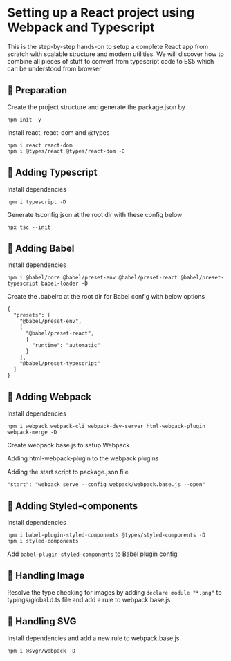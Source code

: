 # Setting up a React project using Webpack and Typescript

This is the step-by-step hands-on to setup a complete React app from scratch with scalable structure and modern utilities. We will discover how to combine all pieces of stuff to convert from typescript code to ES5 which can be understood from browser

## 🌄 Preparation

Create the project structure and generate the package.json by

    npm init -y

Install react, react-dom and @types

    npm i react react-dom
    npm i @types/react @types/react-dom -D

## 🌄 Adding Typescript

Install dependencies

    npm i typescript -D

Generate tsconfig.json at the root dir with these config below

    npx tsc --init

## 🌄 Adding Babel

Install dependencies

    npm i @babel/core @babel/preset-env @babel/preset-react @babel/preset-typescript babel-loader -D

Create the .babelrc at the root dir for Babel config with below options

    {
      "presets": [
        "@babel/preset-env",
        [
          "@babel/preset-react",
          {
            "runtime": "automatic"
          }
        ],
        "@babel/preset-typescript"
      ]
    }

## 🌄 Adding Webpack

Install dependencies

    npm i webpack webpack-cli webpack-dev-server html-webpack-plugin webpack-merge -D

Create webpack.base.js to setup Webpack

Adding html-webpack-plugin to the webpack plugins

Adding the start script to package.json file

    "start": "webpack serve --config webpack/webpack.base.js --open"

## 🌄 Adding Styled-components

Install dependencies

    npm i babel-plugin-styled-components @types/styled-components -D
    npm i styled-components

Add `babel-plugin-styled-components` to Babel plugin config

## 🌄 Handling Image

Resolve the type checking for images by adding `declare module "*.png"` to typings/global.d.ts file and add a rule to webpack.base.js

## 🌄 Handling SVG

Install dependencies and add a new rule to webpack.base.js

    npm i @svgr/webpack -D
